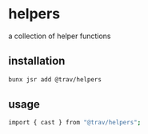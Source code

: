 # helpers

a collection of helper functions

## installation

```bash
bunx jsr add @trav/helpers
```

## usage

```bash
import { cast } from "@trav/helpers";
```
